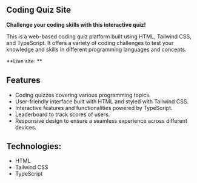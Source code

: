 ## Coding Quiz Site

**Challenge your coding skills with this interactive quiz!**

This is a web-based coding quiz platform built using HTML, Tailwind CSS, and TypeScript. It offers a variety of coding challenges to test your knowledge and skills in different programming languages and concepts.

**Live site: **

## Features
- Coding quizzes covering various programming topics.
- User-friendly interface built with HTML and styled with Tailwind CSS.
- Interactive features and functionalities powered by TypeScript.
- Leaderboard to track scores of users.
- Responsive design to ensure a seamless experience across different devices.

## Technologies:

- HTML
- Tailwind CSS
- TypeScript



